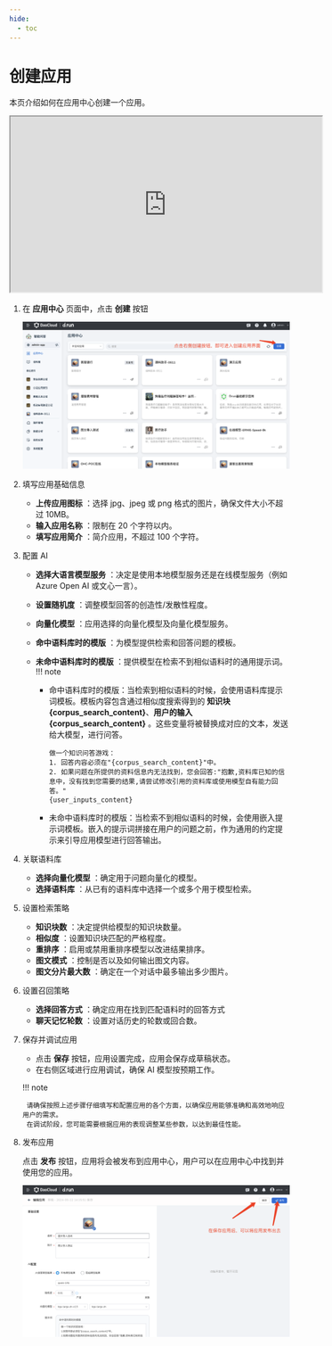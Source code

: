 ```yaml
---
hide:
  - toc
---
```


# 创建应用

本页介绍如何在应用中心创建一个应用。

<div class="video-container">
<iframe width="560" height="315" src="https://harbor-test2.cn-sh2.ufileos.com/drun/deploy-qa.mp4" title="部署应用教学" allow="accelerometer; autoplay; clipboard-write; encrypted-media; gyroscope; picture-in-picture; web-share" allowfullscreen></iframe>
</div>

1. 在 **应用中心** 页面中，点击 **创建** 按钮

    ![应用中心](../../images/app-center.png)

2. 填写应用基础信息

    - **上传应用图标** ：选择 jpg、jpeg 或 png 格式的图片，确保文件大小不超过 10MB。
    - **输入应用名称** ：限制在 20 个字符以内。
    - **填写应用简介** ：简介应用，不超过 100 个字符。

3. 配置 AI

    - **选择大语言模型服务** ：决定是使用本地模型服务还是在线模型服务（例如 Azure Open AI 或文心一言）。
    - **设置随机度** ：调整模型回答的创造性/发散性程度。
    - **向量化模型** ：应用选择的向量化模型及向量化模型服务。
    - **命中语料库时的模版** ：为模型提供检索和回答问题的模板。
    - **未命中语料库时的模版** ：提供模型在检索不到相似语料时的通用提示词。
    !!! note

        - 命中语料库时的模版：当检索到相似语料的时候，会使用语料库提示词模板。模板内容包含通过相似度搜索得到的 **知识块
        {corpus_search_content}**、**用户的输入 {corpus_search_content}** 。这些变量将被替换成对应的文本，发送给大模型，进行问答。

            ```template
            做一个知识问答游戏：
            1. 回答内容必须在"{corpus_search_content}"中。
            2. 如果问题在所提供的资料信息内无法找到，您会回答:"抱歉,资料库已知的信息中，没有找到您需要的结果,请尝试修改引用的资料库或使用模型自有能力回答。"
            {user_inputs_content}
            ```

        - 未命中语料库时的模版：当检索不到相似语料的时候，会使用嵌入提示词模板。嵌入的提示词拼接在用户的问题之前，作为通用的约定提示来引导应用模型进行回答输出。

4. 关联语料库

    - **选择向量化模型** ：确定用于问题向量化的模型。
    - **选择语料库** ：从已有的语料库中选择一个或多个用于模型检索。

5. 设置检索策略

    - **知识块数** ：决定提供给模型的知识块数量。
    - **相似度** ：设置知识块匹配的严格程度。
    - **重排序** ：启用或禁用重排序模型以改进结果排序。
    - **图文模式** ：控制是否以及如何输出图文内容。
    - **图文分片最大数** ：确定在一个对话中最多输出多少图片。

6. 设置召回策略

    - **选择回答方式** ：确定应用在找到匹配语料时的回答方式
    - **聊天记忆轮数** ：设置对话历史的轮数或回合数。

7. 保存并调试应用

    - 点击 **保存** 按钮，应用设置完成，应用会保存成草稿状态。
    - 在右侧区域进行应用调试，确保 AI 模型按预期工作。
      
    !!! note

        请确保按照上述步骤仔细填写和配置应用的各个方面，以确保应用能够准确和高效地响应用户的需求。
        在调试阶段，您可能需要根据应用的表现调整某些参数，以达到最佳性能。

8. 发布应用

    点击 **发布** 按钮，应用将会被发布到应用中心，用户可以在应用中心中找到并使用您的应用。

    ![发布应用](images/publish-app.png)
